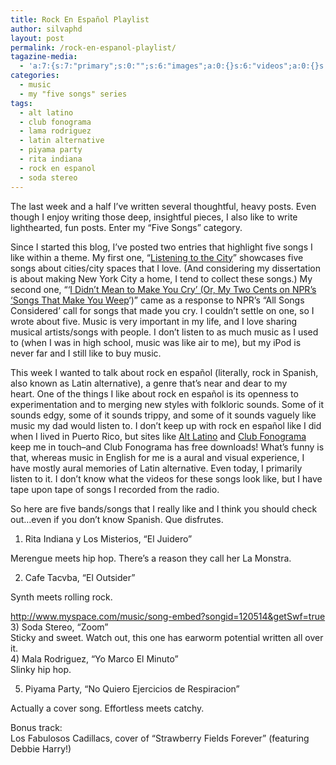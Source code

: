 ```yaml
---
title: Rock En Español Playlist
author: silvaphd
layout: post
permalink: /rock-en-espanol-playlist/
tagazine-media:
  - 'a:7:{s:7:"primary";s:0:"";s:6:"images";a:0:{}s:6:"videos";a:0:{}s:11:"image_count";s:1:"0";s:6:"author";s:7:"6554901";s:7:"blog_id";s:8:"21879715";s:9:"mod_stamp";s:19:"2011-08-16 04:37:48";}'
categories:
  - music
  - my "five songs" series
tags:
  - alt latino
  - club fonograma
  - lama rodriguez
  - latin alternative
  - piyama party
  - rita indiana
  - rock en espanol
  - soda stereo
---
```

The last week and a half I&#8217;ve written several thoughtful, heavy posts. Even though I enjoy writing those deep, insightful pieces, I also like to write lighthearted, fun posts. Enter my &#8220;Five Songs&#8221; category.

Since I started this blog, I&#8217;ve posted two entries that highlight five songs I like within a theme. My first one, &#8220;[Listening to the City][1]&#8221; showcases five songs about cities/city spaces that I love. (And considering my dissertation is about making New York City a home, I tend to collect these songs.) My second one, &#8220;&#8216;[I Didn&#8217;t Mean to Make You Cry&#8217; (Or, My Two Cents on NPR&#8217;s &#8216;Songs That Make You Weep][2]&#8216;)&#8221; came as a response to NPR&#8217;s &#8220;All Songs Considered&#8217; call for songs that made you cry. I couldn&#8217;t settle on one, so I wrote about five. Music is very important in my life, and I love sharing musical artists/songs with people. I don&#8217;t listen to as much music as I used to (when I was in high school, music was like air to me), but my iPod is never far and I still like to buy music.

This week I wanted to talk about rock en español (literally, rock in Spanish, also known as Latin alternative), a genre that&#8217;s near and dear to my heart. One of the things I like about rock en español is its openness to experimentation and to merging new styles with folkloric sounds. Some of it sounds edgy, some of it sounds trippy, and some of it sounds vaguely like music my dad would listen to. I don&#8217;t keep up with rock en español like I did when I lived in Puerto Rico, but sites like [Alt Latino][3] and [Club Fonograma][4] keep me in touch&#8211;and Club Fonograma has free downloads! What&#8217;s funny is that, whereas music in English for me is a aural and visual experience, I have mostly aural memories of Latin alternative. Even today, I primarily listen to it. I don&#8217;t know what the videos for these songs look like, but I have tape upon tape of songs I recorded from the radio.

So here are five bands/songs that I really like and I think you should check out&#8230;even if you don&#8217;t know Spanish. Que disfrutes.

1) Rita Indiana y Los Misterios, &#8220;El Juidero&#8221;

Merengue meets hip hop. There&#8217;s a reason they call her La Monstra.

<span class='embed-youtube' style='text-align:center; display: block;'></span> 

2) Cafe Tacvba, &#8220;El Outsider&#8221;

Synth meets rolling rock.

<div>
  <a href="http://www.myspace.com/music/song-embed?songid=120514&getSwf=true">http://www.myspace.com/music/song-embed?songid=120514&getSwf=true</a>
</div>

<div>
</div>

<div>
  3) Soda Stereo, &#8220;Zoom&#8221;
</div>

<div>
  Sticky and sweet. Watch out, this one has earworm potential written all over it.
</div>

<!--YouTube Error: bad URL entered-->

<div>
  4) Mala Rodriguez, &#8220;Yo Marco El Minuto&#8221;
</div>

<div>
  Slinky hip hop.
</div>

<span class='embed-youtube' style='text-align:center; display: block;'></span> 

5) Piyama Party, &#8220;No Quiero Ejercicios de Respiracion&#8221;

Actually a cover song. Effortless meets catchy.

<span class='embed-youtube' style='text-align:center; display: block;'></span> 

<div>
  Bonus track:
</div>

<div>
  Los Fabulosos Cadillacs, cover of &#8220;Strawberry Fields Forever&#8221; (featuring Debbie Harry!)
</div>

<span class='embed-youtube' style='text-align:center; display: block;'></span>

 [1]: http://wordsaremygame.wordpress.com/2011/07/08/
 [2]: http://wordsaremygame.wordpress.com/2011/07/25/i-didnt-mean-to-make-you-cry-or-my-two-cents-on-nprs-songs-that-make-you-weep/
 [3]: http://www.npr.org/series/alt-latino/
 [4]: http://www.clubfonograma.com/